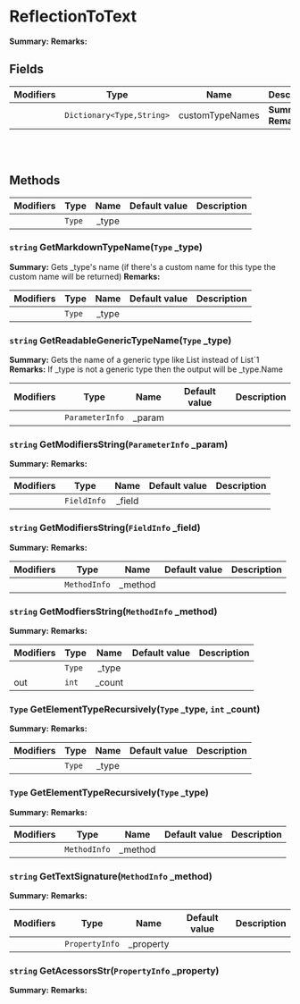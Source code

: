 # ReflectionToText

**Summary:** 
**Remarks:** 

## Fields

|Modifiers            |Type          | Name         | Description
|---------------------|--------------|:------------:|------------
|  | `Dictionary<Type,String>` | customTypeNames | **Summary:**  **Remarks:** 

<br/>
<br/>

## Methods

| Modifiers       | Type             | Name             | Default value | Description
|-----------------|------------------|:----------------:|---------------|------------
|  |`Type` | \_type | ` ` | 
### **`string` GetMarkdownTypeName(`Type` _type)**

**Summary:** Gets _type's name (if there's a custom name for this type the custom name will be returned) 
**Remarks:** 


| Modifiers       | Type             | Name             | Default value | Description
|-----------------|------------------|:----------------:|---------------|------------
|  |`Type` | \_type | ` ` | 
### **`string` GetReadableGenericTypeName(`Type` _type)**

**Summary:** Gets the name of a generic type like List<string> instead of List`1 
**Remarks:** If _type is not a generic type then the output will be _type.Name 


| Modifiers       | Type             | Name             | Default value | Description
|-----------------|------------------|:----------------:|---------------|------------
|  |`ParameterInfo` | \_param | ` ` | 
### **`string` GetModifiersString(`ParameterInfo` _param)**

**Summary:** 
**Remarks:** 


| Modifiers       | Type             | Name             | Default value | Description
|-----------------|------------------|:----------------:|---------------|------------
|  |`FieldInfo` | \_field | ` ` | 
### **`string` GetModifiersString(`FieldInfo` _field)**

**Summary:** 
**Remarks:** 


| Modifiers       | Type             | Name             | Default value | Description
|-----------------|------------------|:----------------:|---------------|------------
|  |`MethodInfo` | \_method | ` ` | 
### **`string` GetModfiersString(`MethodInfo` _method)**

**Summary:** 
**Remarks:** 


| Modifiers       | Type             | Name             | Default value | Description
|-----------------|------------------|:----------------:|---------------|------------
|  |`Type` | \_type | ` ` | 
| out  |`int` | \_count | ` ` | 
### **`Type` GetElementTypeRecursively(`Type` _type, `int` _count)**

**Summary:** 
**Remarks:** 


| Modifiers       | Type             | Name             | Default value | Description
|-----------------|------------------|:----------------:|---------------|------------
|  |`Type` | \_type | ` ` | 
### **`Type` GetElementTypeRecursively(`Type` _type)**

**Summary:** 
**Remarks:** 


| Modifiers       | Type             | Name             | Default value | Description
|-----------------|------------------|:----------------:|---------------|------------
|  |`MethodInfo` | \_method | ` ` | 
### **`string` GetTextSignature(`MethodInfo` _method)**

**Summary:** 
**Remarks:** 


| Modifiers       | Type             | Name             | Default value | Description
|-----------------|------------------|:----------------:|---------------|------------
|  |`PropertyInfo` | \_property | ` ` | 
### **`string` GetAcessorsStr(`PropertyInfo` _property)**

**Summary:** 
**Remarks:** 


